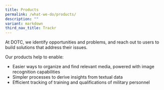 ```yaml
---
title: Products
permalink: /what-we-do/products/
description: ""
variant: markdown
third_nav_title: Trackr
---
```

At DOTC, we identify opportunities and problems, and reach out to users to build solutions that address their issues. 

Our products help to enable:

- Easier ways to organize and find relevant media, powered with image recognition capabilities
- Simpler processes to derive insights from textual data
- Efficient tracking of training and qualifications of military personnel